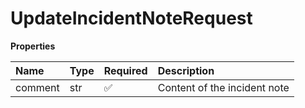 # UpdateIncidentNoteRequest

**Properties**

| Name    | Type | Required | Description                  |
| :------ | :--- | :------- | :--------------------------- |
| comment | str  | ✅       | Content of the incident note |

<!-- This file was generated by liblab | https://liblab.com/ -->
